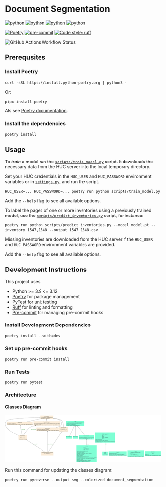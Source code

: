# Document Segmentation

[![python](https://img.shields.io/badge/Python-3.9-3776AB.svg?style=flat&logo=python&logoColor=white)](https://www.python.org)
[![python](https://img.shields.io/badge/Python-3.10-3776AB.svg?style=flat&logo=python&logoColor=white)](https://www.python.org)
[![python](https://img.shields.io/badge/Python-3.11-3776AB.svg?style=flat&logo=python&logoColor=white)](https://www.python.org)
[![python](https://img.shields.io/badge/Python-3.12-3776AB.svg?style=flat&logo=python&logoColor=white)](https://www.python.org)

[![Poetry](https://img.shields.io/endpoint?url=https://python-poetry.org/badge/v0.json)](https://python-poetry.org/)
[![pre-commit](https://img.shields.io/badge/pre--commit-enabled-brightgreen?logo=pre-commit&logoColor=white)](https://github.com/pre-commit/pre-commit)
[![Code style: ruff](https://img.shields.io/badge/code%20style-ruff-000000.svg)](https://github.com/astral-sh/ruff)

![GitHub Actions Workflow Status](https://img.shields.io/github/actions/workflow/status/LAHTeR/document_segmentation/build-test.yaml)

## Prerequsites

### Install Poetry

```console
curl -sSL https://install.python-poetry.org | python3 -
```

Or:

```console
pipx install poetry
```

Als see [Poetry documentation](https://python-poetry.org/docs/#installation).

### Install the dependencies

```console
poetry install
```

## Usage

To *train* a model run the [`scripts/train_model.py`](scripts/train_model.py) script.
It downloads the necessary data from the HUC server into the local temporary directory.

Set your HUC credentials in the `HUC_USER` and `HUC_PASSWORD` environment variables or in [`settings.py`](document_segmentation/settings.py), and run the script.

```console
HUC_USER=... HUC_PASSWORD=... poetry run python scripts/train_model.py
```

Add the `--help` flag to see all available options.

To label the pages of one or more inventories using a previously trained model, use the [`scripts/predict_inventories.py`](scripts/predict_inventories.py) script, for instance:

```console
poetry run python scripts/predict_inventories.py --model model.pt --inventory 1547,1548 --output 1547_1548.csv
```

Missing inventories are downloaded from the HUC server if the `HUC_USER` and `HUC_PASSWORD` environment variables are provided.

Add the `--help` flag to see all available options.

## Development Instructions

This project uses

- Python >= 3.9 <= 3.12
- [Poetry](https://python-poetry.org/) for package management
- [PyTest](https://docs.pytest.org) for unit testing
- [Ruff](https://github.com/astral-sh/ruff) for linting and formatting
- [Pre-commit](https://pre-commit.com/) for managing pre-commit hooks

### Install Development Dependencies

```console
poetry install --with=dev
```

### Set up pre-commit hooks

```console
poetry run pre-commit install
```

### Run Tests

```console
poetry run pytest
```

### Architecture

#### Classes Diagram

![classes](classes.svg)

Run this command for updating the classes diagram:

```console
poetry run pyreverse --output svg --colorized document_segmentation
```
